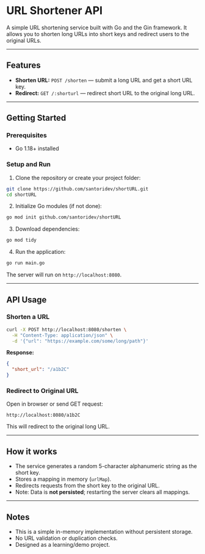 

# URL Shortener API

A simple URL shortening service built with Go and the Gin framework.
It allows you to shorten long URLs into short keys and redirect users to the original URLs.

---

## Features

* **Shorten URL:** `POST /shorten` — submit a long URL and get a short URL key.
* **Redirect:** `GET /:shorturl` — redirect short URL to the original long URL.

---

## Getting Started

### Prerequisites

* Go 1.18+ installed


### Setup and Run

1. Clone the repository or create your project folder:

```bash
git clone https://github.com/santoridev/shortURL.git
cd shortURL
```

2. Initialize Go modules (if not done):

```bash
go mod init github.com/santoridev/shortURL
```

3. Download dependencies:

```bash
go mod tidy
```

4. Run the application:

```bash
go run main.go
```

The server will run on `http://localhost:8080`.

---

## API Usage

### Shorten a URL

```bash
curl -X POST http://localhost:8080/shorten \
  -H "Content-Type: application/json" \
  -d '{"url": "https://example.com/some/long/path"}'
```

**Response:**

```json
{
  "short_url": "/a1b2C"
}
```

### Redirect to Original URL

Open in browser or send GET request:

```
http://localhost:8080/a1b2C
```

This will redirect to the original long URL.

---

## How it works

* The service generates a random 5-character alphanumeric string as the short key.
* Stores a mapping in memory (`urlMap`).
* Redirects requests from the short key to the original URL.
* Note: Data is **not persisted**; restarting the server clears all mappings.

---

## Notes

* This is a simple in-memory implementation without persistent storage.
* No URL validation or duplication checks.
* Designed as a learning/demo project.



